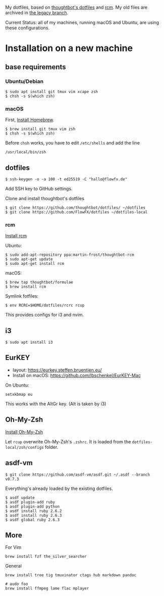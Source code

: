 My dotfiles, based on [thoughtbot's
dotfiles](https://github.com/thoughtbot/dotfiles/) and
[rcm](https://github.com/thoughtbot/rcm). My old files
are archived in [the legacy
branch](https://github.com/FlowFX/dotfiles/tree/legacy).

Current Status: all of my machines, running macOS and Ubuntu, are using these
configurations.

# Installation on a new machine

## base requirements

### Ubuntu/Debian

```shell
$ sudo apt install git tmux vim xcape zsh
$ chsh -s $(which zsh)
```

### macOS

First, [Install Homebrew](https://brew.sh/).

```shell
$ brew install git tmux vim zsh
$ chsh -s $(which zsh)
```

Before `chsh` works, you have to edit `/etc/shells` and add the line

```
/usr/local/bin/zsh
```

## dotfiles

```
$ ssh-keygen -o -a 100 -t ed25519 -C "hallo@flowfx.de"
```

Add SSH key to GitHub settings.

Clone and install thoughtbot's dotfiles

```
$ git clone https://github.com/thoughtbot/dotfiles/ ~/dotfiles
$ git clone https://github.com/FlowFX/dotfiles ~/dotfiles-local
```

### rcm
[Install rcm](https://github.com/thoughtbot/rcm#installation)

Ubuntu:
```
$ sudo add-apt-repository ppa:martin-frost/thoughtbot-rcm
$ sudo apt-get update
$ sudo apt-get install rcm
```

macOS:
```
$ brew tap thoughtbot/formulae
$ brew install rcm
```

Symlink fotfiles:
```
$ env RCRC=$HOME/dotfiles/rcrc rcup
```

This provides configs for i3 and nvim.

## i3
```
$ sudo apt install i3
```

## EurKEY
- layout: https://eurkey.steffen.bruentjen.eu/
- Install on macOS: https://github.com/lbschenkel/EurKEY-Mac

On Ubuntu:

```
setxkbmap eu
```

This works with the AltGr key. (Alt is taken by i3)

## Oh-My-Zsh
[Install Oh-My-Zsh](https://ohmyz.sh/)

Let `rcup` overwrite Oh-My-Zsh's `.zshrc`. It is loaded from the
`dotfiles-local/zsh/configs` folder.


## asdf-vm

```
$ git clone https://github.com/asdf-vm/asdf.git ~/.asdf --branch v0.7.3
```

Everything's already loaded by the existing dotfiles.

```
$ asdf update
$ asdf plugin-add ruby
$ asdf plugin-add python
$ asdf install ruby 2.6.2
$ asdf install ruby 2.6.3
$ asdf global ruby 2.6.3
```

## More

For Vim
```
brew install fzf the_silver_searcher
```

General
```
brew install tree tig tmuxinator ctags hub markdown pandoc

# audo foo
brew install ffmpeg lame flac mplayer
```
